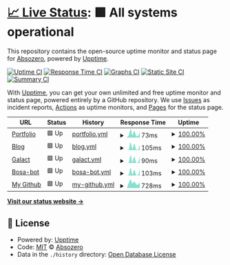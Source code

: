# [📈 Live Status](https://absozero.github.io/uptime): <!--live status--> **🟩 All systems operational**

This repository contains the open-source uptime monitor and status page for [Absozero](https://linktr.ee/Absozero), powered by [Upptime](https://github.com/upptime/upptime).

[![Uptime CI](https://github.com/absozero/uptime/workflows/Uptime%20CI/badge.svg)](https://github.com/absozero/uptime/actions?query=workflow%3A%22Uptime+CI%22)
[![Response Time CI](https://github.com/absozero/uptime/workflows/Response%20Time%20CI/badge.svg)](https://github.com/absozero/uptime/actions?query=workflow%3A%22Response+Time+CI%22)
[![Graphs CI](https://github.com/absozero/uptime/workflows/Graphs%20CI/badge.svg)](https://github.com/absozero/uptime/actions?query=workflow%3A%22Graphs+CI%22)
[![Static Site CI](https://github.com/absozero/uptime/workflows/Static%20Site%20CI/badge.svg)](https://github.com/absozero/uptime/actions?query=workflow%3A%22Static+Site+CI%22)
[![Summary CI](https://github.com/absozero/uptime/workflows/Summary%20CI/badge.svg)](https://github.com/absozero/uptime/actions?query=workflow%3A%22Summary+CI%22)

With [Upptime](https://upptime.js.org), you can get your own unlimited and free uptime monitor and status page, powered entirely by a GitHub repository. We use [Issues](https://github.com/absozero/uptime/issues) as incident reports, [Actions](https://github.com/absozero/uptime/actions) as uptime monitors, and [Pages](https://absozero.github.io/uptime) for the status page.

<!--start: status pages-->
<!-- This summary is generated by Upptime (https://github.com/upptime/upptime) -->
<!-- Do not edit this manually, your changes will be overwritten -->
<!-- prettier-ignore -->
| URL | Status | History | Response Time | Uptime |
| --- | ------ | ------- | ------------- | ------ |
| <img alt="" src="https://icons.duckduckgo.com/ip3/absozero.github.io.ico" height="13"> [Portfolio](https://absozero.github.io) | 🟩 Up | [portfolio.yml](https://github.com/absozero/uptime/commits/HEAD/history/portfolio.yml) | <details><summary><img alt="Response time graph" src="./graphs/portfolio/response-time-week.png" height="20"> 73ms</summary><br><a href="https://absozero.github.io/uptime/history/portfolio"><img alt="Response time 90" src="https://img.shields.io/endpoint?url=https%3A%2F%2Fraw.githubusercontent.com%2Fabsozero%2Fuptime%2FHEAD%2Fapi%2Fportfolio%2Fresponse-time.json"></a><br><a href="https://absozero.github.io/uptime/history/portfolio"><img alt="24-hour response time 107" src="https://img.shields.io/endpoint?url=https%3A%2F%2Fraw.githubusercontent.com%2Fabsozero%2Fuptime%2FHEAD%2Fapi%2Fportfolio%2Fresponse-time-day.json"></a><br><a href="https://absozero.github.io/uptime/history/portfolio"><img alt="7-day response time 73" src="https://img.shields.io/endpoint?url=https%3A%2F%2Fraw.githubusercontent.com%2Fabsozero%2Fuptime%2FHEAD%2Fapi%2Fportfolio%2Fresponse-time-week.json"></a><br><a href="https://absozero.github.io/uptime/history/portfolio"><img alt="30-day response time 76" src="https://img.shields.io/endpoint?url=https%3A%2F%2Fraw.githubusercontent.com%2Fabsozero%2Fuptime%2FHEAD%2Fapi%2Fportfolio%2Fresponse-time-month.json"></a><br><a href="https://absozero.github.io/uptime/history/portfolio"><img alt="1-year response time 90" src="https://img.shields.io/endpoint?url=https%3A%2F%2Fraw.githubusercontent.com%2Fabsozero%2Fuptime%2FHEAD%2Fapi%2Fportfolio%2Fresponse-time-year.json"></a></details> | <details><summary><a href="https://absozero.github.io/uptime/history/portfolio">100.00%</a></summary><a href="https://absozero.github.io/uptime/history/portfolio"><img alt="All-time uptime 93.73%" src="https://img.shields.io/endpoint?url=https%3A%2F%2Fraw.githubusercontent.com%2Fabsozero%2Fuptime%2FHEAD%2Fapi%2Fportfolio%2Fuptime.json"></a><br><a href="https://absozero.github.io/uptime/history/portfolio"><img alt="24-hour uptime 100.00%" src="https://img.shields.io/endpoint?url=https%3A%2F%2Fraw.githubusercontent.com%2Fabsozero%2Fuptime%2FHEAD%2Fapi%2Fportfolio%2Fuptime-day.json"></a><br><a href="https://absozero.github.io/uptime/history/portfolio"><img alt="7-day uptime 100.00%" src="https://img.shields.io/endpoint?url=https%3A%2F%2Fraw.githubusercontent.com%2Fabsozero%2Fuptime%2FHEAD%2Fapi%2Fportfolio%2Fuptime-week.json"></a><br><a href="https://absozero.github.io/uptime/history/portfolio"><img alt="30-day uptime 100.00%" src="https://img.shields.io/endpoint?url=https%3A%2F%2Fraw.githubusercontent.com%2Fabsozero%2Fuptime%2FHEAD%2Fapi%2Fportfolio%2Fuptime-month.json"></a><br><a href="https://absozero.github.io/uptime/history/portfolio"><img alt="1-year uptime 89.14%" src="https://img.shields.io/endpoint?url=https%3A%2F%2Fraw.githubusercontent.com%2Fabsozero%2Fuptime%2FHEAD%2Fapi%2Fportfolio%2Fuptime-year.json"></a></details>
| <img alt="" src="https://icons.duckduckgo.com/ip3/absozero.github.io.ico" height="13"> [Blog](https://absozero.github.io/blog) | 🟩 Up | [blog.yml](https://github.com/absozero/uptime/commits/HEAD/history/blog.yml) | <details><summary><img alt="Response time graph" src="./graphs/blog/response-time-week.png" height="20"> 105ms</summary><br><a href="https://absozero.github.io/uptime/history/blog"><img alt="Response time 76" src="https://img.shields.io/endpoint?url=https%3A%2F%2Fraw.githubusercontent.com%2Fabsozero%2Fuptime%2FHEAD%2Fapi%2Fblog%2Fresponse-time.json"></a><br><a href="https://absozero.github.io/uptime/history/blog"><img alt="24-hour response time 181" src="https://img.shields.io/endpoint?url=https%3A%2F%2Fraw.githubusercontent.com%2Fabsozero%2Fuptime%2FHEAD%2Fapi%2Fblog%2Fresponse-time-day.json"></a><br><a href="https://absozero.github.io/uptime/history/blog"><img alt="7-day response time 105" src="https://img.shields.io/endpoint?url=https%3A%2F%2Fraw.githubusercontent.com%2Fabsozero%2Fuptime%2FHEAD%2Fapi%2Fblog%2Fresponse-time-week.json"></a><br><a href="https://absozero.github.io/uptime/history/blog"><img alt="30-day response time 65" src="https://img.shields.io/endpoint?url=https%3A%2F%2Fraw.githubusercontent.com%2Fabsozero%2Fuptime%2FHEAD%2Fapi%2Fblog%2Fresponse-time-month.json"></a><br><a href="https://absozero.github.io/uptime/history/blog"><img alt="1-year response time 75" src="https://img.shields.io/endpoint?url=https%3A%2F%2Fraw.githubusercontent.com%2Fabsozero%2Fuptime%2FHEAD%2Fapi%2Fblog%2Fresponse-time-year.json"></a></details> | <details><summary><a href="https://absozero.github.io/uptime/history/blog">100.00%</a></summary><a href="https://absozero.github.io/uptime/history/blog"><img alt="All-time uptime 99.93%" src="https://img.shields.io/endpoint?url=https%3A%2F%2Fraw.githubusercontent.com%2Fabsozero%2Fuptime%2FHEAD%2Fapi%2Fblog%2Fuptime.json"></a><br><a href="https://absozero.github.io/uptime/history/blog"><img alt="24-hour uptime 100.00%" src="https://img.shields.io/endpoint?url=https%3A%2F%2Fraw.githubusercontent.com%2Fabsozero%2Fuptime%2FHEAD%2Fapi%2Fblog%2Fuptime-day.json"></a><br><a href="https://absozero.github.io/uptime/history/blog"><img alt="7-day uptime 100.00%" src="https://img.shields.io/endpoint?url=https%3A%2F%2Fraw.githubusercontent.com%2Fabsozero%2Fuptime%2FHEAD%2Fapi%2Fblog%2Fuptime-week.json"></a><br><a href="https://absozero.github.io/uptime/history/blog"><img alt="30-day uptime 99.93%" src="https://img.shields.io/endpoint?url=https%3A%2F%2Fraw.githubusercontent.com%2Fabsozero%2Fuptime%2FHEAD%2Fapi%2Fblog%2Fuptime-month.json"></a><br><a href="https://absozero.github.io/uptime/history/blog"><img alt="1-year uptime 99.89%" src="https://img.shields.io/endpoint?url=https%3A%2F%2Fraw.githubusercontent.com%2Fabsozero%2Fuptime%2FHEAD%2Fapi%2Fblog%2Fuptime-year.json"></a></details>
| <img alt="" src="https://icons.duckduckgo.com/ip3/absozero.github.io.ico" height="13"> [Galact](https://absozero.github.io/galact) | 🟩 Up | [galact.yml](https://github.com/absozero/uptime/commits/HEAD/history/galact.yml) | <details><summary><img alt="Response time graph" src="./graphs/galact/response-time-week.png" height="20"> 90ms</summary><br><a href="https://absozero.github.io/uptime/history/galact"><img alt="Response time 82" src="https://img.shields.io/endpoint?url=https%3A%2F%2Fraw.githubusercontent.com%2Fabsozero%2Fuptime%2FHEAD%2Fapi%2Fgalact%2Fresponse-time.json"></a><br><a href="https://absozero.github.io/uptime/history/galact"><img alt="24-hour response time 176" src="https://img.shields.io/endpoint?url=https%3A%2F%2Fraw.githubusercontent.com%2Fabsozero%2Fuptime%2FHEAD%2Fapi%2Fgalact%2Fresponse-time-day.json"></a><br><a href="https://absozero.github.io/uptime/history/galact"><img alt="7-day response time 90" src="https://img.shields.io/endpoint?url=https%3A%2F%2Fraw.githubusercontent.com%2Fabsozero%2Fuptime%2FHEAD%2Fapi%2Fgalact%2Fresponse-time-week.json"></a><br><a href="https://absozero.github.io/uptime/history/galact"><img alt="30-day response time 67" src="https://img.shields.io/endpoint?url=https%3A%2F%2Fraw.githubusercontent.com%2Fabsozero%2Fuptime%2FHEAD%2Fapi%2Fgalact%2Fresponse-time-month.json"></a><br><a href="https://absozero.github.io/uptime/history/galact"><img alt="1-year response time 79" src="https://img.shields.io/endpoint?url=https%3A%2F%2Fraw.githubusercontent.com%2Fabsozero%2Fuptime%2FHEAD%2Fapi%2Fgalact%2Fresponse-time-year.json"></a></details> | <details><summary><a href="https://absozero.github.io/uptime/history/galact">100.00%</a></summary><a href="https://absozero.github.io/uptime/history/galact"><img alt="All-time uptime 100.00%" src="https://img.shields.io/endpoint?url=https%3A%2F%2Fraw.githubusercontent.com%2Fabsozero%2Fuptime%2FHEAD%2Fapi%2Fgalact%2Fuptime.json"></a><br><a href="https://absozero.github.io/uptime/history/galact"><img alt="24-hour uptime 100.00%" src="https://img.shields.io/endpoint?url=https%3A%2F%2Fraw.githubusercontent.com%2Fabsozero%2Fuptime%2FHEAD%2Fapi%2Fgalact%2Fuptime-day.json"></a><br><a href="https://absozero.github.io/uptime/history/galact"><img alt="7-day uptime 100.00%" src="https://img.shields.io/endpoint?url=https%3A%2F%2Fraw.githubusercontent.com%2Fabsozero%2Fuptime%2FHEAD%2Fapi%2Fgalact%2Fuptime-week.json"></a><br><a href="https://absozero.github.io/uptime/history/galact"><img alt="30-day uptime 100.00%" src="https://img.shields.io/endpoint?url=https%3A%2F%2Fraw.githubusercontent.com%2Fabsozero%2Fuptime%2FHEAD%2Fapi%2Fgalact%2Fuptime-month.json"></a><br><a href="https://absozero.github.io/uptime/history/galact"><img alt="1-year uptime 100.00%" src="https://img.shields.io/endpoint?url=https%3A%2F%2Fraw.githubusercontent.com%2Fabsozero%2Fuptime%2FHEAD%2Fapi%2Fgalact%2Fuptime-year.json"></a></details>
| <img alt="" src="https://icons.duckduckgo.com/ip3/absozero.github.io.ico" height="13"> [Bosa-bot](https://absozero.github.io/bosa-bot) | 🟩 Up | [bosa-bot.yml](https://github.com/absozero/uptime/commits/HEAD/history/bosa-bot.yml) | <details><summary><img alt="Response time graph" src="./graphs/bosa-bot/response-time-week.png" height="20"> 103ms</summary><br><a href="https://absozero.github.io/uptime/history/bosa-bot"><img alt="Response time 78" src="https://img.shields.io/endpoint?url=https%3A%2F%2Fraw.githubusercontent.com%2Fabsozero%2Fuptime%2FHEAD%2Fapi%2Fbosa-bot%2Fresponse-time.json"></a><br><a href="https://absozero.github.io/uptime/history/bosa-bot"><img alt="24-hour response time 210" src="https://img.shields.io/endpoint?url=https%3A%2F%2Fraw.githubusercontent.com%2Fabsozero%2Fuptime%2FHEAD%2Fapi%2Fbosa-bot%2Fresponse-time-day.json"></a><br><a href="https://absozero.github.io/uptime/history/bosa-bot"><img alt="7-day response time 103" src="https://img.shields.io/endpoint?url=https%3A%2F%2Fraw.githubusercontent.com%2Fabsozero%2Fuptime%2FHEAD%2Fapi%2Fbosa-bot%2Fresponse-time-week.json"></a><br><a href="https://absozero.github.io/uptime/history/bosa-bot"><img alt="30-day response time 69" src="https://img.shields.io/endpoint?url=https%3A%2F%2Fraw.githubusercontent.com%2Fabsozero%2Fuptime%2FHEAD%2Fapi%2Fbosa-bot%2Fresponse-time-month.json"></a><br><a href="https://absozero.github.io/uptime/history/bosa-bot"><img alt="1-year response time 77" src="https://img.shields.io/endpoint?url=https%3A%2F%2Fraw.githubusercontent.com%2Fabsozero%2Fuptime%2FHEAD%2Fapi%2Fbosa-bot%2Fresponse-time-year.json"></a></details> | <details><summary><a href="https://absozero.github.io/uptime/history/bosa-bot">100.00%</a></summary><a href="https://absozero.github.io/uptime/history/bosa-bot"><img alt="All-time uptime 100.00%" src="https://img.shields.io/endpoint?url=https%3A%2F%2Fraw.githubusercontent.com%2Fabsozero%2Fuptime%2FHEAD%2Fapi%2Fbosa-bot%2Fuptime.json"></a><br><a href="https://absozero.github.io/uptime/history/bosa-bot"><img alt="24-hour uptime 100.00%" src="https://img.shields.io/endpoint?url=https%3A%2F%2Fraw.githubusercontent.com%2Fabsozero%2Fuptime%2FHEAD%2Fapi%2Fbosa-bot%2Fuptime-day.json"></a><br><a href="https://absozero.github.io/uptime/history/bosa-bot"><img alt="7-day uptime 100.00%" src="https://img.shields.io/endpoint?url=https%3A%2F%2Fraw.githubusercontent.com%2Fabsozero%2Fuptime%2FHEAD%2Fapi%2Fbosa-bot%2Fuptime-week.json"></a><br><a href="https://absozero.github.io/uptime/history/bosa-bot"><img alt="30-day uptime 100.00%" src="https://img.shields.io/endpoint?url=https%3A%2F%2Fraw.githubusercontent.com%2Fabsozero%2Fuptime%2FHEAD%2Fapi%2Fbosa-bot%2Fuptime-month.json"></a><br><a href="https://absozero.github.io/uptime/history/bosa-bot"><img alt="1-year uptime 100.00%" src="https://img.shields.io/endpoint?url=https%3A%2F%2Fraw.githubusercontent.com%2Fabsozero%2Fuptime%2FHEAD%2Fapi%2Fbosa-bot%2Fuptime-year.json"></a></details>
| <img alt="" src="https://icons.duckduckgo.com/ip3/github.com.ico" height="13"> [My Github](https://github.com/absozero) | 🟩 Up | [my-github.yml](https://github.com/absozero/uptime/commits/HEAD/history/my-github.yml) | <details><summary><img alt="Response time graph" src="./graphs/my-github/response-time-week.png" height="20"> 728ms</summary><br><a href="https://absozero.github.io/uptime/history/my-github"><img alt="Response time 560" src="https://img.shields.io/endpoint?url=https%3A%2F%2Fraw.githubusercontent.com%2Fabsozero%2Fuptime%2FHEAD%2Fapi%2Fmy-github%2Fresponse-time.json"></a><br><a href="https://absozero.github.io/uptime/history/my-github"><img alt="24-hour response time 795" src="https://img.shields.io/endpoint?url=https%3A%2F%2Fraw.githubusercontent.com%2Fabsozero%2Fuptime%2FHEAD%2Fapi%2Fmy-github%2Fresponse-time-day.json"></a><br><a href="https://absozero.github.io/uptime/history/my-github"><img alt="7-day response time 728" src="https://img.shields.io/endpoint?url=https%3A%2F%2Fraw.githubusercontent.com%2Fabsozero%2Fuptime%2FHEAD%2Fapi%2Fmy-github%2Fresponse-time-week.json"></a><br><a href="https://absozero.github.io/uptime/history/my-github"><img alt="30-day response time 658" src="https://img.shields.io/endpoint?url=https%3A%2F%2Fraw.githubusercontent.com%2Fabsozero%2Fuptime%2FHEAD%2Fapi%2Fmy-github%2Fresponse-time-month.json"></a><br><a href="https://absozero.github.io/uptime/history/my-github"><img alt="1-year response time 555" src="https://img.shields.io/endpoint?url=https%3A%2F%2Fraw.githubusercontent.com%2Fabsozero%2Fuptime%2FHEAD%2Fapi%2Fmy-github%2Fresponse-time-year.json"></a></details> | <details><summary><a href="https://absozero.github.io/uptime/history/my-github">100.00%</a></summary><a href="https://absozero.github.io/uptime/history/my-github"><img alt="All-time uptime 99.99%" src="https://img.shields.io/endpoint?url=https%3A%2F%2Fraw.githubusercontent.com%2Fabsozero%2Fuptime%2FHEAD%2Fapi%2Fmy-github%2Fuptime.json"></a><br><a href="https://absozero.github.io/uptime/history/my-github"><img alt="24-hour uptime 100.00%" src="https://img.shields.io/endpoint?url=https%3A%2F%2Fraw.githubusercontent.com%2Fabsozero%2Fuptime%2FHEAD%2Fapi%2Fmy-github%2Fuptime-day.json"></a><br><a href="https://absozero.github.io/uptime/history/my-github"><img alt="7-day uptime 100.00%" src="https://img.shields.io/endpoint?url=https%3A%2F%2Fraw.githubusercontent.com%2Fabsozero%2Fuptime%2FHEAD%2Fapi%2Fmy-github%2Fuptime-week.json"></a><br><a href="https://absozero.github.io/uptime/history/my-github"><img alt="30-day uptime 100.00%" src="https://img.shields.io/endpoint?url=https%3A%2F%2Fraw.githubusercontent.com%2Fabsozero%2Fuptime%2FHEAD%2Fapi%2Fmy-github%2Fuptime-month.json"></a><br><a href="https://absozero.github.io/uptime/history/my-github"><img alt="1-year uptime 100.00%" src="https://img.shields.io/endpoint?url=https%3A%2F%2Fraw.githubusercontent.com%2Fabsozero%2Fuptime%2FHEAD%2Fapi%2Fmy-github%2Fuptime-year.json"></a></details>

<!--end: status pages-->

[**Visit our status website →**](https://absozero.github.io/uptime)

## 📄 License

- Powered by: [Upptime](https://github.com/upptime/upptime)
- Code: [MIT](./LICENSE) © [Absozero](https://linktr.ee/Absozero)
- Data in the `./history` directory: [Open Database License](https://opendatacommons.org/licenses/odbl/1-0/)
